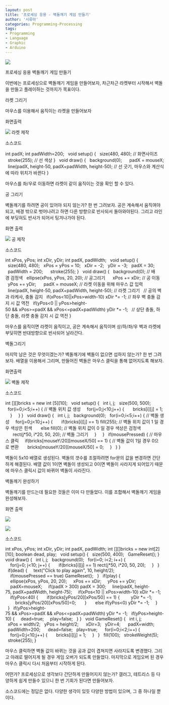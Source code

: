 ```yaml
---
layout: post
title: '프로세싱 응용 - 벽돌깨기 게임 만들기'
author: '시류아'
categories: Programming-Processing
tags:
- Programming
- Language
- Graphic
- Arduino
---
```



<script> location.href='https://cafe.naver.com/develoid/776088' ; </script>

<p>
 <p>
  <img src="https://dthumb-phinf.pstatic.net/?src=%22http%3A%2F%2Fblogfiles.naver.net%2FMjAxNzAxMjZfMTQg%2FMDAxNDg1MzkzNzQ3ODQy.0hi4InYEnCJo-uDjJxIEXMuk-obUiY10MweBv_x7qZMg.hvqqmDmcC21WTjK7ikczYfan0oPMvrQ8QkYjr0QV2jkg.PNG.searphiel9%2Fprocessing_logo.png%22&amp;type=cafe_wa740">
 </p>

</p>

<p>
 <p>
  <p>
   프로세싱 응용
   벽돌깨기 게임 만들기
  </p>

 </p>

</p>

<p>
 <p>이번에는 프로세싱으로 벽돌깨기 게임을 만들어보자, 차근차근 라켓부터 시작해서 벽돌을 만들고 플레이하는 것까지가 목표이다.</p>

</p>

<p>
 <p>
  <p></p>

 </p>

</p>

<p>
 <p>
  <p>
   라켓 그리기
  </p>

 </p>

</p>

<p>
 <p>마우스를 이용해서 움직이는 라켓을 만들어보자</p>

</p>

<p>
 <p>
  <p>
   화면출력
  </p>

 </p>

</p>

<p>
 <p>
  <img src="https://dthumb-phinf.pstatic.net/?src=%22http%3A%2F%2Fblogfiles.naver.net%2FMjAxNzAxMjZfMjcg%2FMDAxNDg1MzkzOTY0ODA3.q-rMm7RfjAjW4eBpBzlglRKh39eBZBLt08sEx9Tfaqkg.Xi02jqjgv2ljiYw6FS0v6Mt9DQXnD_RF5_r2xAShJagg.PNG.searphiel9%2F1.png%22&amp;type=cafe_wa740">
  라켓 제작
 </p>

</p>

<p>
 <p>
  <p>
   소스코드
  </p>

 </p>

</p>

<p>
 <p>
  <p>
   int&nbsp;padX;
   int&nbsp;padWidth=200;
   &nbsp;
   void&nbsp;setup()&nbsp;{
   &nbsp;&nbsp;size(480,&nbsp;480);&nbsp;//&nbsp;화면사이즈
   &nbsp;&nbsp;stroke(255);&nbsp;//&nbsp;선&nbsp;색상
   }
   &nbsp;
   void&nbsp;draw()&nbsp;{
   &nbsp;&nbsp;background(0);
   &nbsp;&nbsp;
   &nbsp;&nbsp;padX&nbsp;=&nbsp;mouseX;
   &nbsp;&nbsp;line(padX,&nbsp;height-50,&nbsp;padX+padWidth,&nbsp;height-50);&nbsp;//&nbsp;선&nbsp;긋기,&nbsp;마우스와&nbsp;계산식에&nbsp;따라&nbsp;위치가&nbsp;바뀐다
   }
  </p>

 </p>

</p>

<p>
 <p>마우스를 좌/우로 이동하면 라켓이 같이 움직이는 것을 확인 할 수 있다.</p>

</p>

<p>
 <p>
  <p></p>

 </p>

</p>

<p>
 <p>
  <p>
   공 그리기
  </p>

 </p>

</p>

<p>
 <p>벽돌깨기를 하려면 공이 있어야 되지 않는가? 한 번 그려보자. 공은 계속해서 움직여야되고, 배경 밖으로 벗어나려고 하면 다른 방향으로 반사되서 돌아와야된다. 그리고 라인에 부딪혀도 반사가 되어서 팅겨나가야 된다.</p>

</p>

<p>
 <p>
  <p>
   화면 출력
  </p>

 </p>

</p>

<p>
 <p>
  <img src="https://dthumb-phinf.pstatic.net/?src=%22http%3A%2F%2Fblogfiles.naver.net%2FMjAxNzAxMjZfNiAg%2FMDAxNDg1Mzk0MTIwNzM1.1y9WbeOMUQN-sbqDZvXpBMlkXmhMFyO8cNwyJQpfxFEg.D8_M3ENlZx92F7cjLC-d0r7IjiiVs1dFfMi32k2Rv80g.PNG.searphiel9%2F2.png%22&amp;type=cafe_wa740">
  공 제작
 </p>

</p>

<p>
 <p>
  <p>
   소스코드
  </p>

 </p>

</p>

<p>
 <p>
  <p>
   int&nbsp;xPos,&nbsp;yPos;
   int&nbsp;xDir,&nbsp;yDir;
   int&nbsp;padX,&nbsp;padWidth;
   &nbsp;
   void&nbsp;setup()&nbsp;{
   &nbsp;&nbsp;size(480,&nbsp;480);
   &nbsp;&nbsp;xPos&nbsp;=&nbsp;yPos&nbsp;=&nbsp;10;
   &nbsp;&nbsp;xDir&nbsp;=&nbsp;-2;
   &nbsp;&nbsp;yDir&nbsp;=&nbsp;-3;
   &nbsp;&nbsp;padX&nbsp;=&nbsp;30;
   &nbsp;&nbsp;padWidth&nbsp;=&nbsp;200;
   &nbsp;&nbsp;
   &nbsp;&nbsp;stroke(255);
   }
   &nbsp;
   void&nbsp;draw()&nbsp;{
   &nbsp;&nbsp;background(0);&nbsp;//&nbsp;배경&nbsp;검정색
   &nbsp;&nbsp;ellipse(xPos,&nbsp;yPos,&nbsp;20,&nbsp;20);&nbsp;//&nbsp;공그리기
   &nbsp;&nbsp;
   &nbsp;&nbsp;xPos&nbsp;+=&nbsp;xDir;&nbsp;//&nbsp;공&nbsp;이동
   &nbsp;&nbsp;yPos&nbsp;+=&nbsp;yDir;
   &nbsp;&nbsp;
   &nbsp;&nbsp;padX&nbsp;=&nbsp;mouseX;&nbsp;//&nbsp;라켓&nbsp;이동을&nbsp;위해&nbsp;마우스&nbsp;값&nbsp;입력
   &nbsp;&nbsp;line(padX,&nbsp;height-50,&nbsp;padX+padWidth,&nbsp;height-50);&nbsp;//&nbsp;라켓&nbsp;그리기
   &nbsp;&nbsp;//&nbsp;공의&nbsp;벽과&nbsp;라케사,&nbsp;충돌&nbsp;감지
   &nbsp;&nbsp;if(xPos&lt;10||xPos&gt;width-10)&nbsp;xDir&nbsp;*=&nbsp;-1;&nbsp;//&nbsp;좌우&nbsp;벽&nbsp;충돌&nbsp;감지&nbsp;시&nbsp;값&nbsp;역전
   &nbsp;&nbsp;if(yPos&lt;0&nbsp;||&nbsp;yPos&gt;height-50&nbsp;&amp;&amp;&nbsp;xPos&gt;=padX&nbsp;&amp;&amp;&nbsp;xPos&lt;=padX+padWidth)&nbsp;yDir&nbsp;*=&nbsp;-1;
   &nbsp;&nbsp;//&nbsp;상단&nbsp;충돌,&nbsp;하단&nbsp;충돌,&nbsp;라켓&nbsp;충돌&nbsp;감지&nbsp;시&nbsp;값&nbsp;역전
   }
  </p>

 </p>

</p>

<p>
 <p>마우스를 움직이면 라켓이 움직이고, 공은 계속해서 움직이며 상/하/좌/우 벽과 라켓에 부딪히면 반대방향으로 반사되어 날라간다.</p>

</p>

<p>
 <p>
  <p></p>

 </p>

</p>

<p>
 <p>
  <p>
   벽돌그리기
  </p>

 </p>

</p>

<p>
 <p>마지막 남은 것은 무엇이겠는가? 벽돌깨기에 벽돌이 없으면 섭하지 않는가? 한 번 그려보자. 배열을 이용해서 그리며, 만들어진 벽돌은 마우스 클릭을 통해 없어지도록 해보자.</p>

</p>

<p>
 <p>
  <p>
   화면출력
  </p>

 </p>

</p>

<p>
 <p>
  <img src="https://dthumb-phinf.pstatic.net/?src=%22http%3A%2F%2Fblogfiles.naver.net%2FMjAxNzAxMjZfMTc4%2FMDAxNDg1Mzk0MjI4MDIz.hEvuNBtzl9ChiQGZE74NK3ow-iYqSeOucKav7yNzqIMg.N99CyYhvzyJalG2-rfzJCUCMw3-TCW8Z8QtthPSWDwUg.PNG.searphiel9%2F3.png%22&amp;type=cafe_wa740">
  벽돌 제작
 </p>

</p>

<p>
 <p>
  <p>
   소스코드
  </p>

 </p>

</p>

<p>
 <p>
  <p>
   int&nbsp;[][]bricks&nbsp;=&nbsp;new&nbsp;int&nbsp;[5][10];
   &nbsp;
   void&nbsp;setup()&nbsp;{
   &nbsp;&nbsp;int&nbsp;i,&nbsp;j;
   &nbsp;&nbsp;size(500,&nbsp;500);
   &nbsp;&nbsp;for(i=0;i&lt;5;i++)&nbsp;{&nbsp;//&nbsp;벽돌&nbsp;위치&nbsp;값&nbsp;생성
   &nbsp;&nbsp;&nbsp;&nbsp;for(j=0;j&lt;10;j++)&nbsp;{
   &nbsp;&nbsp;&nbsp;&nbsp;&nbsp;&nbsp;bricks[i][j]&nbsp;=&nbsp;1;
   &nbsp;&nbsp;&nbsp;&nbsp;}&nbsp;&nbsp;
   &nbsp;&nbsp;}
   }
   &nbsp;
   void&nbsp;draw()&nbsp;{
   &nbsp;&nbsp;int&nbsp;i,&nbsp;j;
   &nbsp;&nbsp;background(0);
   &nbsp;&nbsp;for(i=0;i&lt;5;i++)&nbsp;{&nbsp;//&nbsp;벽돌&nbsp;생성
   &nbsp;&nbsp;&nbsp;&nbsp;for(j=0;j&lt;10;j++)&nbsp;{
   &nbsp;&nbsp;&nbsp;&nbsp;&nbsp;&nbsp;if(bricks[i][j]&nbsp;==&nbsp;1)&nbsp;fill(255);&nbsp;//&nbsp;벽돌&nbsp;위치&nbsp;값이&nbsp;1&nbsp;일&nbsp;경우&nbsp;색상은&nbsp;힌색
   &nbsp;&nbsp;&nbsp;&nbsp;&nbsp;&nbsp;else&nbsp;fill(0);&nbsp;//&nbsp;벽돌&nbsp;위치&nbsp;값이&nbsp;0&nbsp;일&nbsp;경우&nbsp;색상은&nbsp;검정색
   &nbsp;&nbsp;&nbsp;&nbsp;&nbsp;&nbsp;rect(j*50,&nbsp;i*20,&nbsp;50,&nbsp;20);&nbsp;//&nbsp;벽돌&nbsp;그리기
   &nbsp;&nbsp;&nbsp;&nbsp;}&nbsp;&nbsp;
   &nbsp;&nbsp;}
   &nbsp;&nbsp;if(mousePressed)&nbsp;{&nbsp;//&nbsp;마우스&nbsp;클릭
   &nbsp;&nbsp;&nbsp;&nbsp;if(bricks[mouseY/20][mouseX/50]&nbsp;==&nbsp;1)&nbsp;{&nbsp;//&nbsp;벽돌&nbsp;값이&nbsp;1일&nbsp;경우&nbsp;0으로&nbsp;변환
   &nbsp;&nbsp;&nbsp;&nbsp;&nbsp;&nbsp;bricks[mouseY/20][mouseX/50]&nbsp;=&nbsp;0;
   &nbsp;&nbsp;&nbsp;&nbsp;}
   &nbsp;&nbsp;}
   }
  </p>

 </p>

</p>

<p>
 <p>벽돌이 5x10 배열로 생성된다. 벽돌의 갯수를 조절하려면 for문의 값을 변경하면 간단하게 해결된다. 배열 값이 1이면 벽돌이 생성되고 0이면 벽돌이 사라지게 되어있기 때문에 마우스 클릭시 값이 바뀌어 벽돌이 사라진다.</p>

</p>

<p>
 <p>
  <p></p>

 </p>

</p>

<p>
 <p>
  <p>
   벽돌깨기 완성하기
  </p>

 </p>

</p>

<p>
 <p>벽돌깨기를 만드는데 필요한 것들은 이미 다 만들었다. 이를 조합해서 벽돌깨기 게임을 완성해보자.</p>

</p>

<p>
 <p>
  <p>
   화면 출력
  </p>

 </p>

</p>

<p>
 <p>
  <img src="https://dthumb-phinf.pstatic.net/?src=%22http%3A%2F%2Fblogfiles.naver.net%2FMjAxNzAxMjZfMjE5%2FMDAxNDg1Mzk0MzI2MTg4.bt02Vkfsn6dGAQq16Ngsumc65I3HxGZc_ijVXXi12ngg.DEg1jmdYUOtX-dWwPkg4jCGxVHdjWdJ60VkPEeu0aTAg.PNG.searphiel9%2F4.png%22&amp;type=cafe_wa740">
 </p>

</p>

<p>
 <p>
  <img src="https://dthumb-phinf.pstatic.net/?src=%22http%3A%2F%2Fblogfiles.naver.net%2FMjAxNzAxMjZfMjkz%2FMDAxNDg1Mzk0MzI2MTg5.B4rj-WK-P8fp4kD_qcwZJFJZb_2FDSTE1eCF_vsmF1Yg.vg8ZpZXeVWmq3db6mYUaWHHpPtnTRYL8nwLBYyjsMcgg.PNG.searphiel9%2F5.png%22&amp;type=cafe_wa740">
 </p>

</p>

<p>
 <p>
  <p>
   소스코드
  </p>

 </p>

</p>

<p>
 <p>
  <p>
   int&nbsp;xPos,&nbsp;yPos;
   int&nbsp;xDir,&nbsp;yDir;
   int&nbsp;padX,&nbsp;padWidth;
   int&nbsp;[][]bricks&nbsp;=&nbsp;new&nbsp;int[2][10];
   boolean&nbsp;dead,&nbsp;play;
   &nbsp;
   void&nbsp;setup()&nbsp;{
   &nbsp;&nbsp;size(500,&nbsp;400);
   &nbsp;&nbsp;GameReset();
   }
   &nbsp;
   void&nbsp;draw()&nbsp;{
   &nbsp;&nbsp;int&nbsp;i,&nbsp;j;
   &nbsp;&nbsp;background(0);
   &nbsp;&nbsp;for(i=0;&nbsp;i&lt;2;&nbsp;i++)&nbsp;{
   &nbsp;&nbsp;&nbsp;&nbsp;for(j=0;&nbsp;j&lt;10;&nbsp;j++)&nbsp;{
   &nbsp;&nbsp;&nbsp;&nbsp;&nbsp;&nbsp;if(bricks[i][j]&nbsp;==&nbsp;1)&nbsp;rect(j*50,&nbsp;i*20,&nbsp;50,&nbsp;20);
   &nbsp;&nbsp;&nbsp;&nbsp;}
   &nbsp;&nbsp;}
   &nbsp;&nbsp;if(dead)&nbsp;{
   &nbsp;&nbsp;&nbsp;&nbsp;text("Click&nbsp;to&nbsp;play&nbsp;again",&nbsp;10,&nbsp;height/2);
   &nbsp;&nbsp;&nbsp;&nbsp;if(mousePressed&nbsp;==&nbsp;true)&nbsp;GameReset();
   &nbsp;&nbsp;}
   &nbsp;&nbsp;if(play)&nbsp;{
   &nbsp;&nbsp;&nbsp;&nbsp;ellipse(xPos,&nbsp;yPos,&nbsp;20,&nbsp;20);
   &nbsp;&nbsp;&nbsp;&nbsp;xPos&nbsp;+=&nbsp;xDir;
   &nbsp;&nbsp;&nbsp;&nbsp;yPos&nbsp;+=&nbsp;yDir;
   &nbsp;&nbsp;&nbsp;&nbsp;padX=mouseX;
   &nbsp;&nbsp;&nbsp;&nbsp;if(padX&nbsp;&gt;&nbsp;300)&nbsp;padX&nbsp;=&nbsp;300;
   &nbsp;&nbsp;&nbsp;&nbsp;line(padX,&nbsp;height-75,&nbsp;padX+padWidth,&nbsp;height-75);
   &nbsp;&nbsp;&nbsp;&nbsp;if(xPos&lt;10&nbsp;||&nbsp;xPos&gt;width-10)&nbsp;xDir&nbsp;*=&nbsp;-1;
   &nbsp;&nbsp;&nbsp;&nbsp;if(yPos&lt;40)&nbsp;{
   &nbsp;&nbsp;&nbsp;&nbsp;&nbsp;&nbsp;if(bricks[yPos/20][xPos/50]&nbsp;==&nbsp;1)&nbsp;{
   &nbsp;&nbsp;&nbsp;&nbsp;&nbsp;&nbsp;&nbsp;&nbsp;yDir&nbsp;*=&nbsp;-1;
   &nbsp;&nbsp;&nbsp;&nbsp;&nbsp;&nbsp;&nbsp;&nbsp;bricks[yPos/20][xPos/50]=0;
   &nbsp;&nbsp;&nbsp;&nbsp;&nbsp;&nbsp;}
   &nbsp;&nbsp;&nbsp;&nbsp;&nbsp;&nbsp;else&nbsp;if(yPos&lt;0)&nbsp;yDir&nbsp;*=&nbsp;-1;
   &nbsp;&nbsp;&nbsp;&nbsp;}&nbsp;
   &nbsp;&nbsp;}
   &nbsp;&nbsp;if(yPos&gt;height-75&nbsp;&amp;&amp;&nbsp;xPos&gt;=padX&nbsp;&amp;&amp;&nbsp;xPos&lt;=padX+padWidth)&nbsp;yDir&nbsp;*=&nbsp;-1;
   &nbsp;&nbsp;if(yPos&gt;height-10)&nbsp;{
   &nbsp;&nbsp;&nbsp;&nbsp;dead=true;
   &nbsp;&nbsp;&nbsp;&nbsp;play=false;
   &nbsp;&nbsp;}
   }
   &nbsp;
   void&nbsp;GameReset()&nbsp;{
   &nbsp;&nbsp;int&nbsp;i,&nbsp;j;
   &nbsp;&nbsp;
   &nbsp;&nbsp;xPos&nbsp;=&nbsp;width/2;
   &nbsp;&nbsp;yPos&nbsp;=&nbsp;height/2;
   &nbsp;&nbsp;
   &nbsp;&nbsp;xDir=3;
   &nbsp;&nbsp;yDir=4;
   &nbsp;&nbsp;
   &nbsp;&nbsp;padX=width;
   &nbsp;&nbsp;padWidth=200;
   &nbsp;&nbsp;
   &nbsp;&nbsp;dead=false;
   &nbsp;&nbsp;play=true;
   &nbsp;&nbsp;
   &nbsp;&nbsp;for(i=0;i&lt;2;i++)&nbsp;{
   &nbsp;&nbsp;&nbsp;&nbsp;for(j=0;j&lt;10;j++)&nbsp;{
   &nbsp;&nbsp;&nbsp;&nbsp;&nbsp;&nbsp;bricks[i][j]&nbsp;=&nbsp;1;
   &nbsp;&nbsp;&nbsp;&nbsp;}
   &nbsp;&nbsp;}
   &nbsp;&nbsp;fill(100);
   &nbsp;&nbsp;strokeWeight(5);
   &nbsp;&nbsp;stroke(255);
   }
  </p>

 </p>

</p>

<p>
 <p>마우스 클릭하면 벽돌 값이 바뀌는 것을 공과 값이 겹쳐지면 사라지도록 변경했다. 그리고 아래로 떨어지게 될 경우 게임 오버가 되도록 만들었다. 마지막으로 게임오버 된 경우 마우스 클릭시 다시 처음부터 시작하게 된다.</p>

</p>

<p>
 <p>
  <p></p>

 </p>

</p>

<p>
 <p>어떤가? 프로세싱으로 생각보다 간단하게 만들어지지 않는가? 갤러그, 테트리스 등 다양하게 쉽게 만들수 있으니 한 번 기회가 된다면 만들어보자.</p>

</p>

<p>
 <p>
  <p></p>

 </p>

</p>

<p>
 <p>소스코드에는 정답은 없다. 다양한 생각이 있듯 다양한 방법이 있으며, 그 중 하나일 뿐이다.</p>

</p>

